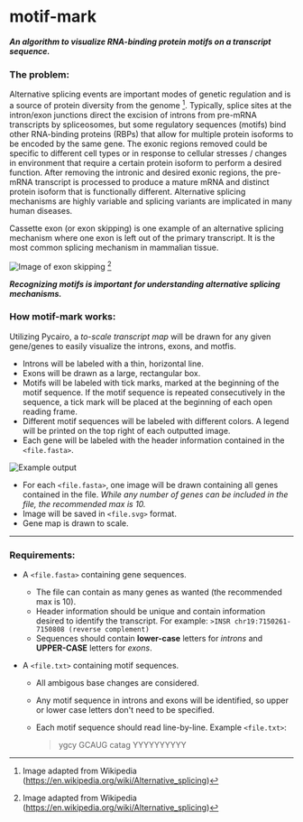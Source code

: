 # motif-mark
***An algorithm to visualize RNA-binding protein motifs on a transcript sequence.***

### The problem:
Alternative splicing events are important modes of genetic regulation and is a source of protein diversity from the genome [^1]. Typically, splice sites at the intron/exon junctions direct the excision of introns from pre-mRNA transcripts by spliceosomes, but some regulatory sequences (motifs) bind other RNA-binding proteins (RBPs) that allow for multiple protein isoforms to be encoded by the same gene. The exonic regions removed could be specific to different cell types or in response to cellular stresses / changes in environment that require a certain protein isoform to perform a desired function. After removing the intronic and desired exonic regions, the pre-mRNA transcript is processed to produce a mature mRNA and distinct protein isoform that is functionally different. Alternative splicing mechanisms are highly variable and splicing variants are implicated in many human diseases.

Cassette exon (or exon skipping) is one example of an alternative splicing mechanism where one exon is left out of the primary transcript. It is the most common splicing mechanism in mammalian tissue. 

![Image of exon skipping](../MOTIF_MARK/casset_exon.png?raw=true "Title") [^1]
[^1]: Image adapted from Wikipedia (https://en.wikipedia.org/wiki/Alternative_splicing)

***Recognizing motifs is important for understanding alternative splicing mechanisms.***

### How **motif-mark** works:
Utilizing Pycairo, a *to-scale transcript map* will be drawn for any given gene/genes to easily visualize the introns, exons, and motfis.
- Introns will be labeled with a thin, horizontal line.
- Exons will be drawn as a large, rectangular box.
- Motifs will be labeled with tick marks, marked at the beginning of the motif sequence. If the motif sequence is repeated consecutively in the sequence, a tick mark will be placed at the beginning of each open reading frame.
- Different motif sequences will be labeled with different colors. A legend will be printed on the top right of each outputted image.
- Each gene will be labeled with the header information contained in the `<file.fasta>`.

![Example output](/Users/agray11/bioinformatics/WINTER2021/BI625_ADVGEN/MOTIF_MARK/motif-mark/Figure_1.svg)

- For each `<file.fasta>`, one image will be drawn containing all genes contained 
in the file. *While any number of genes can be included in the file, the recommended max is 10.* 
- Image will be saved in `<file.svg>` format. 
- Gene map is drawn to scale.

***

### Requirements:
- A `<file.fasta>` containing gene sequences. 
    - The file can contain as many genes as wanted (the recommended max is 10).
    - Header information should be unique and contain information desired to identify the transcript. For example: `>INSR chr19:7150261-7150808 (reverse complement)`
    - Sequences should contain **lower-case** letters for *introns* and **UPPER-CASE** letters for *exons*.

- A `<file.txt>` containing motif sequences. 
    - All ambigous base changes are considered.
    - Any motif sequence in introns and exons will be identified, so upper or lower case letters don't need to be specified.
    - Each motif sequence should read line-by-line. Example `<file.txt>`:
        
        >ygcy
        >GCAUG
        >catag
        >YYYYYYYYYY
        
